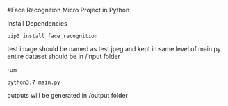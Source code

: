 #Face Recognition Micro Project in Python

Install Dependencies

```
pip3 install face_recognition
```

test image should be named as test.jpeg and kept in same level of main.py
entire dataset should be in /input folder

run

```
python3.7 main.py
```

outputs will be generated in /output folder
